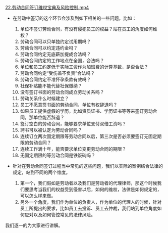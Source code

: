 [22.劳动合同签订维权宝典及风险控制.mp4](file:///E:%5C法律实务%5CA314【游本春】【20小时200讲】劳动纠纷维权指南及企业风控管控宝典（200讲劳动合同签订法律风险防范与合规管理）%5C22.劳动合同签订维权宝典及风险控制.mp4)

- 在劳动中签订的这个环节会涉及到如下相关的一些问题，比如：
	1. 单位不签订劳动合同，有没有侵犯员工的权益？站在员工的角度如何维权？
	2. 劳动合同可以只单独约定试用期吗？
	3. 劳动合同可以约定违约金吗？
	4. 劳动合同约定无底薪加提成合法吗？
	5. 劳动合同约定的工作地点在全国，合法吗？
	6. 单位和员工约定低于实际工资作为加班费的计算基数，是否合法？
	7. 劳动合同约定“受伤盖不负责”合法吗？
	8. 劳动合同约定不准怀孕条款有效吗？
	9. 社保补贴能不能代替社保缴纳？
	10. 没有签订书面的劳动合同成立劳动关系吗？
	11. 劳动关系什么时候建立？
	12. 员工不愿意签书面的劳动合同，单位有权辞退吗？
	13. 如果员工提供虚假的学历，比如资质证书、学历证书等等来签订劳动合同，那单位能否辞退？
	14. 签订空白的劳动合同，能够要求单位支付双倍工资吗？
	15. 聘书可以被认定为劳动合同吗？
	16. 连续订立两次固定期限等劳动合同以后，第三次是否必须要签订无固定期限的劳动合同？
	17. 连续工作满十年，能否要求单位变更劳动合同的期限？
	18. 无固定期限的等劳动合同是铁饭碗吗？

- 针对在劳动合同签订过程当中常见的这些问题，我们以实际的案例结合法律的规定，站到不同的两个维度。
	1. 第一个，我们假如是劳动者以及我们是劳动者的代理律师，那这个时候我们要思考当我们的权益受到侵害以后，如何的维权，法律是如何规定的，可以怎么样来做。
	2. 另外一个角度，我们作为单位的负责人，作为单位的代理人的时候，针对员工所提出的要求，比如员工去投诉、员工去仲裁，我们站到单位角度如何应对以及如何管控常见的法律风险。

我们逐一的为大家进行讲解。